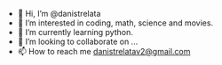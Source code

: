 - 👋 Hi, I’m @danistrelata
- 👀 I’m interested in coding, math, science and movies.
- 🌱 I’m currently learning python.
- 💞️ I’m looking to collaborate on ...
- 📫 How to reach me danistrelatav2@gmail.com

<!---
danistrelata/danistrelata is a ✨ special ✨ repository because its `README.md` (this file) appears on your GitHub profile.
You can click the Preview link to take a look at your changes.
--->
